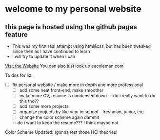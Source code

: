 # welcome to my personal website
## this page is hosted using the github pages feature

* This was my first real attempt using html&css, but has been tweaked since then as I have continued to learn
* I will try to update it when I can

[Visit the Website](https://www.eacoleman.com)
You can also just look up eacoleman.com

To dos for liz:
- [ ]  fix personal website / make more in depth and more professional
    - [ ]  add some neat front-end, make smoother
    - [ ]  make more CV, resume is condensed down -- do i really want to do this tho??
    - [ ]  add some more projects
    - [ ]  organize projects by like year in school - freshman, junior, etc.
    - [ ] change the color scheme again dammit 

    -- do i want to keep the resume??? I think maybe not 

Color Scheme Updated: (gonna test those HCI theories)
